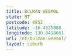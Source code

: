```yaml
---
title: BULMAN WEEMOL
state: NT
postcode: 0852
latitude: -16.4525888
longitude: 130.8418661
url: /nt/bulman-weemol/
layout: suburb
---
```

